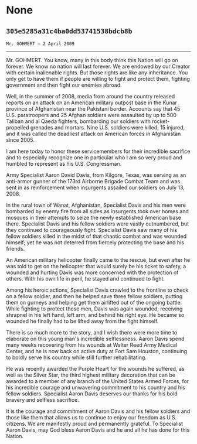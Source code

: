 # None
## `305e5285a31c4ba0dd53741538bdcb8b`
`Mr. GOHMERT — 2 April 2009`

---


Mr. GOHMERT. You know, many in this body think this Nation will go on 
forever. We know no nation will last forever. We are endowed by our 
Creator with certain inalienable rights. But those rights are like any 
inheritance. You only get to have them if people are willing to fight 
and protect them, fighting government and then fight our enemies 
abroad.

Well, in the summer of 2008, media from around the country released 
reports on an attack on an American military outpost base in the Kunar 
province of Afghanistan near the Pakistani border. Accounts say that 45 
U.S. paratroopers and 25 Afghan soldiers were assaulted by up to 500 
Taliban and al Qaeda fighters, bombarding our soldiers with rocket-
propelled grenades and mortars. Nine U.S. soldiers were killed, 15 
injured, and it was called the deadliest attack on American forces in 
Afghanistan since 2005.

I am here today to honor these servicemembers for their incredible 
sacrifice and to especially recognize one in particular who I am so 
very proud and humbled to represent as his U.S. Congressman.



Army Specialist Aaron David Davis, from Kilgore, Texas, was serving 
as an anti-armor gunner of the 173rd Airborne Brigade Combat Team and 
was sent in as reinforcement when insurgents assailed our soldiers on 
July 13, 2008.

In the rural town of Wanat, Afghanistan, Specialist Davis and his men 
were bombarded by enemy fire from all sides as insurgents took over 
homes and mosques in their attempts to seize the newly established 
American base there. Specialist Davis and his fellow soldiers were 
vastly outnumbered, but they continued to courageously fight. 
Specialist Davis saw many of his fellow soldiers killed in the midst of 
that chaotic combat and was wounded himself; yet he was not deterred 
from fiercely protecting the base and his friends.

An American military helicopter finally came to the rescue, but even 
after he was told to get on the helicopter that would surely be his 
ticket to safety, a wounded and hurting Davis was more concerned with 
the protection of others. With his own life in peril, he stayed and 
continued to fight.

Among his heroic actions, Specialist Davis crawled to the frontline 
to check on a fellow soldier, and then he helped save three fellow 
soldiers, putting them on gurneys and helping get them airlifted out of 
the ongoing battle. While fighting to protect these men, Davis was 
again wounded, receiving shrapnel in his left hand, left arm, and 
behind his right eye. He became so wounded he finally had to be lifted 
away from the fight himself.

There is so much more to the story, and I wish there were more time 
to elaborate on this young man's incredible selflessness. Aaron Davis 
spend many weeks recovering from his wounds at Walter Reed Army Medical 
Center, and he is now back on active duty at Fort Sam Houston, 
continuing to boldly serve his country while still further 
rehabilitating.

He was recently awarded the Purple Heart for the wounds he suffered, 
as well as the Silver Star, the third highest military decoration that 
can be awarded to a member of any branch of the United States Armed 
Forces, for his incredible courage and unwavering commitment to his 
country and his fellow soldiers. Specialist Aaron Davis deserves our 
thanks for his bold bravery and selfless sacrifice.

It is the courage and commitment of Aaron Davis and his fellow 
soldiers and those like them that allows us to continue to enjoy our 
freedom as U.S. citizens. We are manifestly proud and permanently 
grateful. To Specialist Aaron Davis, may God bless Aaron Davis and he 
and all he has done for this Nation.